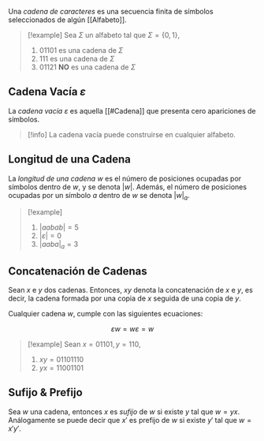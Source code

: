 Una *cadena de caracteres* es una secuencia finita de símbolos seleccionados de algún [[Alfabeto]].

>[!example] 
>Sea $\Sigma$ un alfabeto tal que $\Sigma = \{0,1\}$,
>  1. $01101$ es una cadena de $\Sigma$
>  2. $111$ es una cadena de $\Sigma$
>  3. $01121$ **NO** es una cadena de $\Sigma$

## Cadena Vacía $\varepsilon$
La *cadena vacía* $\varepsilon$ es aquella [[#Cadena]] que presenta cero apariciones de símbolos.

>[!info] 
> La cadena vacía puede construirse en cualquier alfabeto.

## Longitud de una Cadena
La *longitud de una cadena* $w$ es el número de posiciones ocupadas por símbolos dentro de $w$, y se denota $|w|$. Además, el número de posiciones ocupadas por un símbolo $a$ dentro de $w$ se denota $|w|_a$.

>[!example] 
>1. $|aabab|=5$
>2. $|\varepsilon|=0$
>3. $|aaba|_a=3$

## Concatenación de Cadenas
Sean $x$ e $y$ dos cadenas. Entonces, $xy$ denota la concatenación de $x$ e $y$, es decir, la cadena formada por una copia de $x$ seguida de una copia de $y$.

Cualquier cadena $w$, cumple con las siguientes ecuaciones: 

$$\varepsilon w = w \varepsilon = w$$

> [!example]
>  Sean $x = 01101, y = 110$,
>  1. $xy = 01101110$
>  2. $yx = 11001101$

## Sufijo & Prefijo
Sea $w$ una cadena, entonces $x$ es *sufijo* de $w$ si existe $y$ tal que $w=yx$.
Análogamente se puede decir que $x'$ es prefijo de $w$ si existe $y'$ tal que $w=x'y'$.

